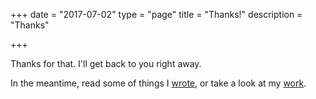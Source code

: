 
+++
date = "2017-07-02"
type = "page"
title = "Thanks!"
description = "Thanks"

+++

Thanks for that. I'll get back to you right away.

In the meantime, read some of things I [wrote](/writing), or take a look at my [work](/projects).


